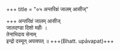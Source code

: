 +++
title = "०५ अन्तरिक्षं जालम् आसीज्"

+++
अन्तरिक्षं जालम् आसीज्  
जालदण्डा दिशो महीः ।  
तेनाभिदाय सेनाम्  
इन्द्रो दस्यून् अपावपत् ॥ +++(Bhatt. upāvapat)+++